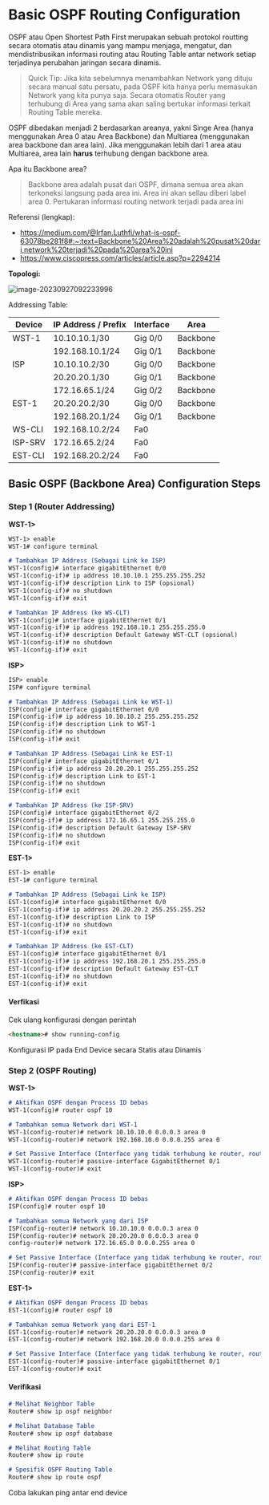 # Basic OSPF Routing Configuration

OSPF atau Open Shortest Path First merupakan sebuah protokol routting secara otomatis atau dinamis yang mampu menjaga, mengatur, dan mendistribusikan informasi routing atau Routing Table antar network setiap terjadinya perubahan jaringan secara dinamis. 

> Quick Tip: Jika kita sebelumnya menambahkan Network yang dituju secara manual satu persatu, pada OSPF kita hanya perlu memasukan Network yang kita punya saja. Secara otomatis Router yang terhubung di Area yang sama akan saling bertukar informasi terkait Routing Table mereka.

OSPF dibedakan menjadi 2 berdasarkan areanya, yakni Singe Area (hanya menggunakan Area 0 atau Area Backbone) dan Multiarea (menggunakan area backbone dan area lain). Jika menggunakan lebih dari 1 area atau Multiarea, area lain **harus** terhubung dengan backbone area.

Apa itu Backbone area?

> Backbone area adalah pusat dari OSPF, dimana semua area akan terkoneksi langsung pada area ini. Area ini akan sellau diberi label area 0. Pertukaran informasi routing network terjadi pada area ini

Referensi (lengkap): 

- https://medium.com/@Irfan.Luthfi/what-is-ospf-63078be281f8#:~:text=Backbone%20Area%20adalah%20pusat%20dari,network%20terjadi%20pada%20area%20ini
- https://www.ciscopress.com/articles/article.asp?p=2294214

**Topologi:**

![image-20230927092233996](C:\Users\tpmst\AppData\Roaming\Typora\typora-user-images\image-20230927092233996.png)

Addressing Table:

| Device  | IP Address / Prefix | Interface | Area     |
| ------- | ------------------- | --------- | -------- |
| WST-1   | 10.10.10.1/30       | Gig 0/0   | Backbone |
|         | 192.168.10.1/24     | Gig 0/1   | Backbone |
| ISP     | 10.10.10.2/30       | Gig 0/0   | Backbone |
|         | 20.20.20.1/30       | Gig 0/1   | Backbone |
|         | 172.16.65.1/24      | Gig 0/2   | Backbone |
| EST-1   | 20.20.20.2/30       | Gig 0/0   | Backbone |
|         | 192.168.20.1/24     | Gig 0/1   | Backbone |
| WS-CLI  | 192.168.10.2/24     | Fa0       |          |
| ISP-SRV | 172.16.65.2/24      | Fa0       |          |
| EST-CLI | 192.168.20.2/24     | Fa0       |          |

## Basic OSPF (Backbone Area) Configuration Steps

### Step 1 (Router Addressing)

**WST-1>**

```markdown
WST-1> enable
WST-1# configure terminal

# Tambahkan IP Address (Sebagai Link ke ISP)
WST-1(config)# interface gigabitEthernet 0/0
WST-1(config-if)# ip address 10.10.10.1 255.255.255.252
WST-1(config-if)# description Link to ISP (opsional)
WST-1(config-if)# no shutdown
WST-1(config-if)# exit

# Tambahkan IP Address (ke WS-CLT)
WST-1(config)# interface gigabitEthernet 0/1
WST-1(config-if)# ip address 192.168.10.1 255.255.255.0
WST-1(config-if)# description Default Gateway WST-CLT (opsional)
WST-1(config-if)# no shutdown
WST-1(config-if)# exit
```

**ISP>**

```markdown
ISP> enable
ISP# configure terminal

# Tambahkan IP Address (Sebagai Link ke WST-1)
ISP(config)# interface gigabitEthernet 0/0
ISP(config-if)# ip address 10.10.10.2 255.255.255.252
ISP(config-if)# description Link to WST-1
ISP(config-if)# no shutdown
ISP(config-if)# exit

# Tambahkan IP Address (Sebagai Link ke EST-1)
ISP(config)# interface gigabitEthernet 0/1
ISP(config-if)# ip address 20.20.20.1 255.255.255.252
ISP(config-if)# description Link to EST-1
ISP(config-if)# no shutdown
ISP(config-if)# exit

# Tambahkan IP Address (ke ISP-SRV)
ISP(config)# interface gigabitEthernet 0/2
ISP(config-if)# ip address 172.16.65.1 255.255.255.0
ISP(config-if)# description Default Gateway ISP-SRV
ISP(config-if)# no shutdown
ISP(config-if)# exit
```

**EST-1>**

```markdown
EST-1> enable
EST-1# configure terminal

# Tambahkan IP Address (Sebagai Link ke ISP)
EST-1(config)# interface gigabitEthernet 0/0
EST-1(config-if)# ip address 20.20.20.2 255.255.255.252
EST-1(config-if)# description Link to ISP
EST-1(config-if)# no shutdown
EST-1(config-if)# exit

# Tambahkan IP Address (ke EST-CLT)
EST-1(config)# interface gigabitEthernet 0/1
EST-1(config-if)# ip address 192.168.20.1 255.255.255.0
EST-1(config-if)# description Default Gateway EST-CLT
EST-1(config-if)# no shutdown
EST-1(config-if)# exit
```

#### Verfikasi

Cek ulang konfigurasi dengan perintah

```markdown
<hostname># show running-config
```

Konfigurasi IP pada End Device secara Statis atau Dinamis

### Step 2 (OSPF Routing)

**WST-1>**

```markdown
# Aktifkan OSPF dengan Process ID bebas
WST-1(config)# router ospf 10

# Tambahkan semua Network dari WST-1
WST-1(config-router)# network 10.10.10.0 0.0.0.3 area 0
WST-1(config-router)# network 192.168.10.0 0.0.0.255 area 0

# Set Passive Interface (Interface yang tidak terhubung ke router, router tidak mengirimkan paket Hello ke Interface tersebut)
WST-1(config-router)# passive-interface GigabitEthernet 0/1
WST-1(config-router)# exit
```

**ISP>**

```markdown
# Aktifkan OSPF dengan Process ID bebas
ISP(config)# router ospf 10

# Tambahkan semua Network yang dari ISP
ISP(config-router)# network 10.10.10.0 0.0.0.3 area 0
ISP(config-router)# network 20.20.20.0 0.0.0.3 area 0
config-router)# network 172.16.65.0 0.0.0.255 area 0

# Set Passive Interface (Interface yang tidak terhubung ke router, router tidak mengirimkan paket Hello ke Interface tersebut)
ISP(config-router)# passive-interface gigabitEthernet 0/2
ISP(config-router)# exit
```

**EST-1>**

```markdown
# Aktifkan OSPF dengan Process ID bebas
EST-1(config)# router ospf 10

# Tambahkan semua Network yang dari EST-1
EST-1(config-router)# network 20.20.20.0 0.0.0.3 area 0
EST-1(config-router)# network 192.168.20.0 0.0.0.255 area 0

# Set Passive Interface (Interface yang tidak terhubung ke router, router tidak mengirimkan paket Hello ke Interface tersebut)
EST-1(config-router)# passive-interface gigabitEthernet 0/1
EST-1(config-router)# exit
```

#### Verifikasi

```markdown
# Melihat Neighbor Table
Router# show ip ospf neighbor

# Melihat Database Table
Router# show ip ospf database

# Melihat Routing Table 
Router# show ip route

# Spesifik OSPF Routing Table
Router# show ip route ospf
```

Coba lakukan ping antar end device